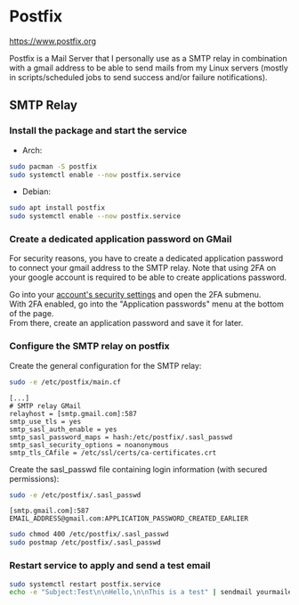 # Postfix

<https://www.postfix.org>

Postfix is a Mail Server that I personally use as a SMTP relay in combination with a gmail address to be able to send mails from my Linux servers (mostly in scripts/scheduled jobs to send success and/or failure notifications).

## SMTP Relay

### Install the package and start the service

- Arch:

```bash
sudo pacman -S postfix
sudo systemctl enable --now postfix.service
```

- Debian:

```bash
sudo apt install postfix
sudo systemctl enable --now postfix.service
```

### Create a dedicated application password on GMail

For security reasons, you have to create a dedicated application password to connect your gmail address to the SMTP relay. Note that using 2FA on your google account is required to be able to create applications password.

Go into your [account's security settings](https://myaccount.google.com/security) and open the 2FA submenu.  
With 2FA enabled, go into the "Application passwords" menu at the bottom of the page.  
From there, create an application password and save it for later.

### Configure the SMTP relay on postfix

Create the general configuration for the SMTP relay:

```bash
sudo -e /etc/postfix/main.cf
```

```text
[...]
# SMTP relay GMail
relayhost = [smtp.gmail.com]:587
smtp_use_tls = yes
smtp_sasl_auth_enable = yes
smtp_sasl_password_maps = hash:/etc/postfix/.sasl_passwd
smtp_sasl_security_options = noanonymous
smtp_tls_CAfile = /etc/ssl/certs/ca-certificates.crt
```

Create the sasl_passwd file containing login information (with secured permissions):

```bash
sudo -e /etc/postfix/.sasl_passwd
```

```text
[smtp.gmail.com]:587 EMAIL_ADDRESS@gmail.com:APPLICATION_PASSWORD_CREATED_EARLIER
```

```bash
sudo chmod 400 /etc/postfix/.sasl_passwd
sudo postmap /etc/postfix/.sasl_passwd
```

### Restart service to apply and send a test email

```bash
sudo systemctl restart postfix.service
echo -e "Subject:Test\n\nHello,\n\nThis is a test" | sendmail yourmailexample@mail.com, yourmailexample2@mail.com
```
